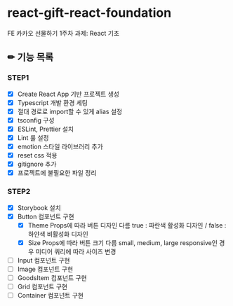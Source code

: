 # react-gift-react-foundation

FE 카카오 선물하기 1주차 과제: React 기초

## ✏ 기능 목록
### STEP1
- [x] Create React App 기반 프로젝트 생성
- [x] Typescript 개발 환경 세팅
- [x] 절대 경로로 import할 수 있게 alias 설정
- [x] tsconfig 구성
- [x] ESLint, Prettier 설치
- [x] Lint 룰 설정
- [x] emotion 스타일 라이브러리 추가
- [x] reset css 적용
- [x] gitignore 추가
- [x] 프로젝트에 불필요한 파일 정리

### STEP2
- [x] Storybook 설치
- [x] Button 컴포넌트 구현
  - [x] Theme Props에 따라 버튼 디자인 다름
        true : 파란색 활성화 디자인 / false : 하얀색 비활성화 디자인
  - [x] Size Props에 따라 버튼 크기 다름
        small, medium, large
        responsive인 경우 미디어 쿼리에 따라 사이즈 변경
- [ ] Input 컴포넌트 구현
- [ ] Image 컴포넌트 구현
- [ ] GoodsItem 컴포넌트 구현
- [ ] Grid 컴포넌트 구현
- [ ] Container 컴포넌트 구현